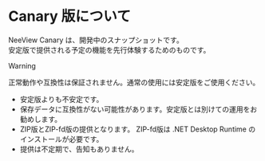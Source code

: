 # Canary 版について

<custom-revision/>

NeeView Canary は、開発中のスナップショットです。  
安定版で提供される予定の機能を先行体験するためのものです。

> [!WARNING]  
> 正常動作や互換性は保証されません。通常の使用には安定版をご使用ください。

  * 安定版よりも不安定です。
  * 保存データに互換性がない可能性があります。安定版とは別けての運用をお勧めします。
  * ZIP版とZIP-fd版の提供となります。 ZIP-fd版は .NET Desktop Runtime のインストールが必要です。
  * 提供は不定期で、告知もありません。
  
